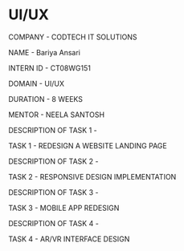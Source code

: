 # UI/UX

COMPANY - CODTECH IT SOLUTIONS

NAME - Bariya Ansari

INTERN ID - CT08WG151

DOMAIN - UI/UX

DURATION - 8 WEEKS

MENTOR - NEELA SANTOSH

DESCRIPTION OF TASK 1 - 

TASK 1 - REDESIGN A WEBSITE LANDING PAGE

DESCRIPTION OF TASK 2 - 

TASK 2 - RESPONSIVE DESIGN IMPLEMENTATION

DESCRIPTION OF TASK 3 - 

TASK 3 - MOBILE APP REDESIGN

DESCRIPTION OF TASK 4 - 

TASK 4 - AR/VR INTERFACE DESIGN

